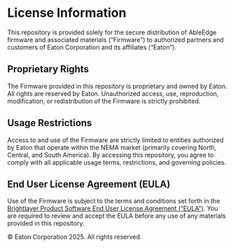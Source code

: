 ﻿# License Information

This repository is provided solely for the secure distribution of AbleEdge firmware and associated materials (“Firmware”) to authorized partners and customers of Eaton Corporation and its affiliates (“Eaton”).

## Proprietary Rights

The Firmware provided in this repository is proprietary and owned by Eaton. All rights are reserved by Eaton. Unauthorized access, use, reproduction, modification, or redistribution of the Firmware is strictly prohibited.

## Usage Restrictions

Access to and use of the Firmware are strictly limited to entities authorized by Eaton that operate within the NEMA market (primarily covering North, Central, and South America). By accessing this repository, you agree to comply with all applicable usage terms, restrictions, and governing policies.

## End User License Agreement (EULA)

Use of the Firmware is subject to the terms and conditions set forth in the [Brightlayer Product Software End User License Agreement (“EULA”)](https://www.electrical.eaton.com/us/en-us/company/policies-and-statements/digital-offers/end-user-license-agreement-for-product-software.html).  You are required to review and accept the EULA before any use of any materials provided in this repository.

© Eaton Corporation 2025. All rights reserved.

